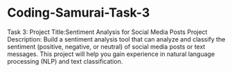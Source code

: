 # Coding-Samurai-Task-3
Task 3: Project Title:Sentiment Analysis for Social Media Posts  Project Description: Build a sentiment analysis tool that can analyze and classify the sentiment (positive, negative, or neutral) of social media posts or text messages. This project will help you gain experience in natural language processing (NLP) and text classification.
